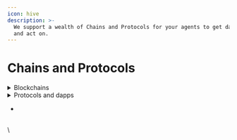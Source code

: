 ```yaml
---
icon: hive
description: >-
  We support a wealth of Chains and Protocols for your agents to get data from
  and act on.
---
```


# Chains and Protocols

<details>

<summary>Blockchains</summary>

* BTC
* Solana
* Ethereum
* Arbitrum
* SEI
* Avalanche
* Linea
* Base
* Mode
* Optimism
* Metis
* Manta
* Berachain
* TRON
* TON
* Osmosis
* Cosmos Hub
* Kujira
* Injective
* Axelar
* Terra
* Agoric
* Celestia
* And many, many more...

</details>

<details>

<summary>Protocols and dapps</summary>

#### DEXs, Routers and LPs

* Raydium
* Orca
* Camelot
* Uniswap
* Meteora
* Jupiter
* Squid
* Mayan
* Li.Fi
* SUN
* Oogabooga (Coming soon...)

#### NFT Marketplaces

* Magic Eden
* Blur (Coming soon...)

#### Derivatives and Perpetuals

* DYDX
* GMX
* Pendle
* Ethena

#### LSDs, Yield and Lending

* Lido
* Morpho
* Aave
* Euler
* Gearbox
* Yearn
* Jito
* Lulo
* Compound
* Peapods
* Justlend (Coming soon...)

#### Governance

* Tally
* Snapshot (Coming soon...)



</details>

*





\
\
